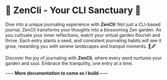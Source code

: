 # 🌸 **ZenCli** - Your CLI Sanctuary 🌸

Dive into a unique journaling experience with **ZenCli**! Not just a CLI-based journal, ZenCli transforms your thoughts into a blossoming Zen garden. As you cultivate your inner reflections, watch your virtual garden flourish and thrive. Each entry plants a seed, and consistent journaling habits will see it grow, rewarding you with serene landscapes and tranquil moments. 🌳🖋️

Discover the joy of journaling with **ZenCli**, where every word nurtures your garden and soul. Embrace the tranquility, one entry at a time.

**---- More documentation to come as I build ----**
